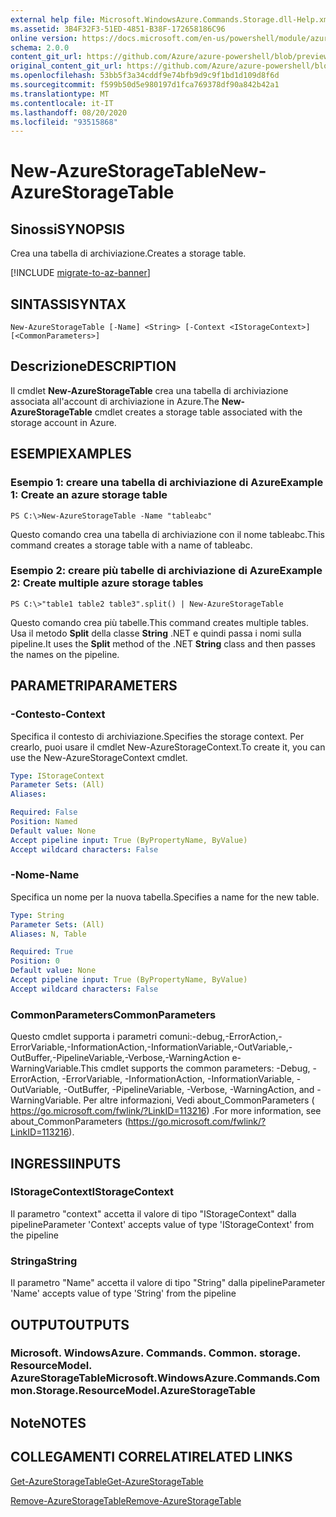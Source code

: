 ```yaml
---
external help file: Microsoft.WindowsAzure.Commands.Storage.dll-Help.xml
ms.assetid: 3B4F32F3-51ED-4851-B38F-172658186C96
online version: https://docs.microsoft.com/en-us/powershell/module/azure.storage/new-azurestoragetable
schema: 2.0.0
content_git_url: https://github.com/Azure/azure-powershell/blob/preview/src/Storage/Commands.Storage/help/New-AzureStorageTable.md
original_content_git_url: https://github.com/Azure/azure-powershell/blob/preview/src/Storage/Commands.Storage/help/New-AzureStorageTable.md
ms.openlocfilehash: 53bb5f3a34cddf9e74bfb9d9c9f1bd1d109d8f6d
ms.sourcegitcommit: f599b50d5e980197d1fca769378df90a842b42a1
ms.translationtype: MT
ms.contentlocale: it-IT
ms.lasthandoff: 08/20/2020
ms.locfileid: "93515868"
---
```

# <span data-ttu-id="d6eaa-101">New-AzureStorageTable</span><span class="sxs-lookup"><span data-stu-id="d6eaa-101">New-AzureStorageTable</span></span>

## <span data-ttu-id="d6eaa-102">Sinossi</span><span class="sxs-lookup"><span data-stu-id="d6eaa-102">SYNOPSIS</span></span>
<span data-ttu-id="d6eaa-103">Crea una tabella di archiviazione.</span><span class="sxs-lookup"><span data-stu-id="d6eaa-103">Creates a storage table.</span></span>

[!INCLUDE [migrate-to-az-banner](../../includes/migrate-to-az-banner.md)]

## <span data-ttu-id="d6eaa-104">SINTASSI</span><span class="sxs-lookup"><span data-stu-id="d6eaa-104">SYNTAX</span></span>

```
New-AzureStorageTable [-Name] <String> [-Context <IStorageContext>] [<CommonParameters>]
```

## <span data-ttu-id="d6eaa-105">Descrizione</span><span class="sxs-lookup"><span data-stu-id="d6eaa-105">DESCRIPTION</span></span>
<span data-ttu-id="d6eaa-106">Il cmdlet **New-AzureStorageTable** crea una tabella di archiviazione associata all'account di archiviazione in Azure.</span><span class="sxs-lookup"><span data-stu-id="d6eaa-106">The **New-AzureStorageTable** cmdlet creates a storage table associated with the storage account in Azure.</span></span>

## <span data-ttu-id="d6eaa-107">ESEMPI</span><span class="sxs-lookup"><span data-stu-id="d6eaa-107">EXAMPLES</span></span>

### <span data-ttu-id="d6eaa-108">Esempio 1: creare una tabella di archiviazione di Azure</span><span class="sxs-lookup"><span data-stu-id="d6eaa-108">Example 1: Create an azure storage table</span></span>
```
PS C:\>New-AzureStorageTable -Name "tableabc"
```

<span data-ttu-id="d6eaa-109">Questo comando crea una tabella di archiviazione con il nome tableabc.</span><span class="sxs-lookup"><span data-stu-id="d6eaa-109">This command creates a storage table with a name of tableabc.</span></span>

### <span data-ttu-id="d6eaa-110">Esempio 2: creare più tabelle di archiviazione di Azure</span><span class="sxs-lookup"><span data-stu-id="d6eaa-110">Example 2: Create multiple azure storage tables</span></span>
```
PS C:\>"table1 table2 table3".split() | New-AzureStorageTable
```

<span data-ttu-id="d6eaa-111">Questo comando crea più tabelle.</span><span class="sxs-lookup"><span data-stu-id="d6eaa-111">This command creates multiple tables.</span></span>
<span data-ttu-id="d6eaa-112">Usa il metodo **Split** della classe **String** .NET e quindi passa i nomi sulla pipeline.</span><span class="sxs-lookup"><span data-stu-id="d6eaa-112">It uses the **Split** method of the .NET **String** class and then passes the names on the pipeline.</span></span>

## <span data-ttu-id="d6eaa-113">PARAMETRI</span><span class="sxs-lookup"><span data-stu-id="d6eaa-113">PARAMETERS</span></span>

### <span data-ttu-id="d6eaa-114">-Contesto</span><span class="sxs-lookup"><span data-stu-id="d6eaa-114">-Context</span></span>
<span data-ttu-id="d6eaa-115">Specifica il contesto di archiviazione.</span><span class="sxs-lookup"><span data-stu-id="d6eaa-115">Specifies the storage context.</span></span>
<span data-ttu-id="d6eaa-116">Per crearlo, puoi usare il cmdlet New-AzureStorageContext.</span><span class="sxs-lookup"><span data-stu-id="d6eaa-116">To create it, you can use the New-AzureStorageContext cmdlet.</span></span>

```yaml
Type: IStorageContext
Parameter Sets: (All)
Aliases: 

Required: False
Position: Named
Default value: None
Accept pipeline input: True (ByPropertyName, ByValue)
Accept wildcard characters: False
```

### <span data-ttu-id="d6eaa-117">-Nome</span><span class="sxs-lookup"><span data-stu-id="d6eaa-117">-Name</span></span>
<span data-ttu-id="d6eaa-118">Specifica un nome per la nuova tabella.</span><span class="sxs-lookup"><span data-stu-id="d6eaa-118">Specifies a name for the new table.</span></span>

```yaml
Type: String
Parameter Sets: (All)
Aliases: N, Table

Required: True
Position: 0
Default value: None
Accept pipeline input: True (ByPropertyName, ByValue)
Accept wildcard characters: False
```

### <span data-ttu-id="d6eaa-119">CommonParameters</span><span class="sxs-lookup"><span data-stu-id="d6eaa-119">CommonParameters</span></span>
<span data-ttu-id="d6eaa-120">Questo cmdlet supporta i parametri comuni:-debug,-ErrorAction,-ErrorVariable,-InformationAction,-InformationVariable,-OutVariable,-OutBuffer,-PipelineVariable,-Verbose,-WarningAction e-WarningVariable.</span><span class="sxs-lookup"><span data-stu-id="d6eaa-120">This cmdlet supports the common parameters: -Debug, -ErrorAction, -ErrorVariable, -InformationAction, -InformationVariable, -OutVariable, -OutBuffer, -PipelineVariable, -Verbose, -WarningAction, and -WarningVariable.</span></span> <span data-ttu-id="d6eaa-121">Per altre informazioni, Vedi about_CommonParameters ( https://go.microsoft.com/fwlink/?LinkID=113216) .</span><span class="sxs-lookup"><span data-stu-id="d6eaa-121">For more information, see about_CommonParameters (https://go.microsoft.com/fwlink/?LinkID=113216).</span></span>

## <span data-ttu-id="d6eaa-122">INGRESSI</span><span class="sxs-lookup"><span data-stu-id="d6eaa-122">INPUTS</span></span>

### <span data-ttu-id="d6eaa-123">IStorageContext</span><span class="sxs-lookup"><span data-stu-id="d6eaa-123">IStorageContext</span></span>

<span data-ttu-id="d6eaa-124">Il parametro "context" accetta il valore di tipo "IStorageContext" dalla pipeline</span><span class="sxs-lookup"><span data-stu-id="d6eaa-124">Parameter 'Context' accepts value of type 'IStorageContext' from the pipeline</span></span>

### <span data-ttu-id="d6eaa-125">Stringa</span><span class="sxs-lookup"><span data-stu-id="d6eaa-125">String</span></span>

<span data-ttu-id="d6eaa-126">Il parametro "Name" accetta il valore di tipo "String" dalla pipeline</span><span class="sxs-lookup"><span data-stu-id="d6eaa-126">Parameter 'Name' accepts value of type 'String' from the pipeline</span></span>

## <span data-ttu-id="d6eaa-127">OUTPUT</span><span class="sxs-lookup"><span data-stu-id="d6eaa-127">OUTPUTS</span></span>

### <span data-ttu-id="d6eaa-128">Microsoft. WindowsAzure. Commands. Common. storage. ResourceModel. AzureStorageTable</span><span class="sxs-lookup"><span data-stu-id="d6eaa-128">Microsoft.WindowsAzure.Commands.Common.Storage.ResourceModel.AzureStorageTable</span></span>

## <span data-ttu-id="d6eaa-129">Note</span><span class="sxs-lookup"><span data-stu-id="d6eaa-129">NOTES</span></span>

## <span data-ttu-id="d6eaa-130">COLLEGAMENTI CORRELATI</span><span class="sxs-lookup"><span data-stu-id="d6eaa-130">RELATED LINKS</span></span>

[<span data-ttu-id="d6eaa-131">Get-AzureStorageTable</span><span class="sxs-lookup"><span data-stu-id="d6eaa-131">Get-AzureStorageTable</span></span>](./Get-AzureStorageTable.md)

[<span data-ttu-id="d6eaa-132">Remove-AzureStorageTable</span><span class="sxs-lookup"><span data-stu-id="d6eaa-132">Remove-AzureStorageTable</span></span>](./Remove-AzureStorageTable.md)


